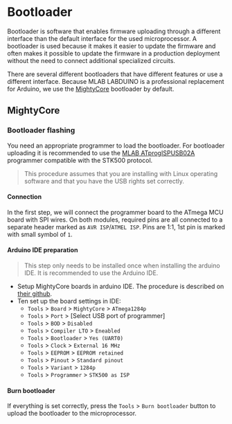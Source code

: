 
# Bootloader
Bootloader is software that enables firmware uploading through a different interface than the default interface for the used microprocessor.
A bootloader is used because it makes it easier to update the firmware and often makes it possible to update the firmware in a production 
deployment without the need to connect additional specialized circuits.

There are several different bootloaders that have different features or use a different interface. Because MLAB LABDUINO is a professional 
replacement for Arduino, we use the [MightyCore](https://github.com/MCUdude/MightyCore) bootloader by default. 


## MightyCore
### Bootloader flashing
You need an appropriate programmer to load the bootloader. For bootloader uploading it is recommended to use the [MLAB ATprogISPUSB02A](https://www.mlab.cz/module/ATprogISPUSB02A/) programmer compatible with the STK500 protocol.

> This procedure assumes that you are installing with Linux operating software and that you have the USB rights set correctly.

#### Connection 
In the first step, we will connect the programmer board to the ATmega MCU board with SPI wires. On both modules, required pins are all connected to a separate header marked as `AVR ISP`/`ATMEL ISP`. Pins are 1:1, 1st pin is marked with small symbol of `1`. 



#### Arduino IDE preparation
> This step only needs to be installed once when installing the arduino IDE. It is recommended to use the Arduino IDE.

 * Setup MightyCore boards in arduino IDE. The procedure is described on [their github](https://github.com/MCUdude/MightyCore#how-to-install).
 * Ten set up the board settings in IDE:
   * `Tools` > `Board` > `MightyCore` > `ATmega1284p`
   * `Tools` > `Port` > [Select USB port of programmer]
   * `Tools` > `BOD` > `Disabled`
   * `Tools` > `Compiler LTO` > `Eneabled`
   * `Tools` > `Bootloader` > `Yes (UART0)`
   * `Tools` > `Clock` > `External 16 MHz`
   * `Tools` > `EEPROM` > `EEPROM retained`
   * `Tools` > `Pinout` > `Standard pinout`
   * `Tools` > `Variant` > `1284p`
   * `Tools` > `Programmer` > `STK500 as ISP`

#### Burn bootloader 
If everything is set correctly, press the `Tools` > `Burn bootloader` button to upload the bootloader to the microprocessor.
